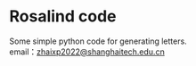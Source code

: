 # Rosalind code
Some simple python code for generating letters.  
email：zhaixp2022@shanghaitech.edu.cn  
